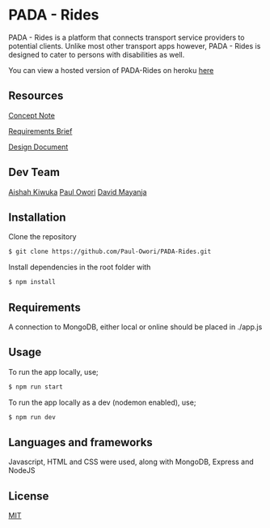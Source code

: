 # PADA - Rides

PADA - Rides is a platform that connects transport service providers to potential clients. Unlike most other transport apps however, PADA - Rides is designed to cater to persons with disabilities as well.

You can view a hosted version of PADA-Rides on heroku [here](https://pada-rides.herokuapp.com)

## Resources

[Concept Note](https://docs.google.com/document/d/1q5UozcJg6zfhVdnse3rkUDWGCQxAx9G8fuMRDHAQqVQ/edit?usp=sharing)

[Requirements Brief](https://docs.google.com/document/d/1hdpV2NII0n7xDsW1A0aFY1YVDstqEQ3DMaCOp1fuMfk/edit?usp=sharing)

[Design Document](https://docs.google.com/document/d/1g0f1nb2NBDSDsPraeSp4ZxiqMFEV1xT3PrSY5LavTSQ/edit?usp=sharing)

## Dev Team

[Aishah Kiwuka](https://github.com/aishahkiwuka)
[Paul Owori](https://paul-owori.github.io/)
[David Mayanja](https://github.com/DMayanja21)

## Installation

Clone the repository

```bash
$ git clone https://github.com/Paul-Owori/PADA-Rides.git
```

Install dependencies in the root folder with

```bash
$ npm install
```

## Requirements

A connection to MongoDB, either local or online should be placed in ./app.js

## Usage

To run the app locally, use;

```bash
$ npm run start
```

To run the app locally as a dev (nodemon enabled), use;

```bash
$ npm run dev
```

## Languages and frameworks

Javascript, HTML and CSS were used, along with MongoDB, Express and NodeJS

## License

[MIT](https://choosealicense.com/licenses/mit/)
